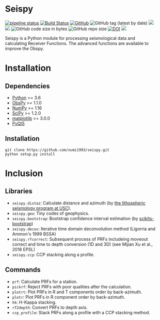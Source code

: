# Seispy

[![pipeline status](https://img.shields.io/travis/com/xumi1993/seispy)](https://travis-ci.com/xumi1993/seispy)
[![Build Status](https://img.shields.io/travis/com/xumi1993/seispy-doc.post?label=doc)](https://travis-ci.com/xumi1993/seispy-doc.post)
[![GitHub](https://img.shields.io/github/license/xumi1993/seispy)]()
![GitHub tag (latest by date)](https://img.shields.io/github/v/tag/xumi1993/seispy)
[![](https://img.shields.io/github/last-commit/xumi1993/seispy)]()
[![](https://img.shields.io/github/commit-activity/m/xumi1993/seispy)]()
![GitHub code size in bytes](https://img.shields.io/github/languages/code-size/xumi1993/seispy)
![GitHub repo size](https://img.shields.io/github/repo-size/xumi1993/seispy)
[![DOI](https://zenodo.org/badge/41006349.svg)](https://zenodo.org/badge/latestdoi/41006349)
[![](https://img.shields.io/github/forks/xumi1993/seispy?style=social)]()

Seispy is a Python module for processing seismological data and calculating Receiver Functions. The advanced functions are available to improve the Obspy.


# Installation
## Dependencies
  * [Python]() >= 3.6
  * [ObsPy](http://docs.obspy.org) >= 1.1.0
  * [NumPy](http://www.numpy.org/) >= 1.16
  * [SciPy](http://www.scipy.org/) >= 1.2.0
  * [matplotlib](https://matplotlib.org/) >= 3.0.0
  * [PyQt5](https://www.riverbankcomputing.com/software/pyqt/)
  
## Installation
```
git clone https://github.com/xumi1993/seispy.git
python setup.py install
```

# Inclusion
## Libraries
  * `seispy.distaz`: Calculate distance and azimuth (by [the lithospheric seismology program at USC](http://www.seis.sc.edu/software/distaz/)).<br />
  * `seispy.geo`: Tiny codes of geophysics.
  * `seispy.bootstrap`: Bootstrap confidence interval estimation (by [scikits-bootstrap](https://github.com/cgevans/scikits-bootstrap))
  * `seispy.decov`: Iterative time domain deconvolution method (Ligorria and Ammon's 1999 BSSA)
  * `seispy.rfcorrect`: Subsequent process of PRFs includeing moveout correct and time to depth conversion (1D and 3D) (see Mijian Xu et al., 2018 EPSL)
  * `seispy.ccp`: CCP stacking along a profile.


## Commands
 * `prf`: Calculate PRFs for a station.
 * `pickrf`: Reject PRFs with poor qualities after the calculation.
 * `plotrt`: Plot PRFs in R and T components order by back-azimuth.
 * `plotr`: Plot PRFs in R component order by back-azimuth.
 * `hk`: H-Kappa stacking.
 * `rf2depth`: Convert PRFs to depth axis.
 * `ccp_profile`: Stack PRFs along a profile with a CCP stacking method.

